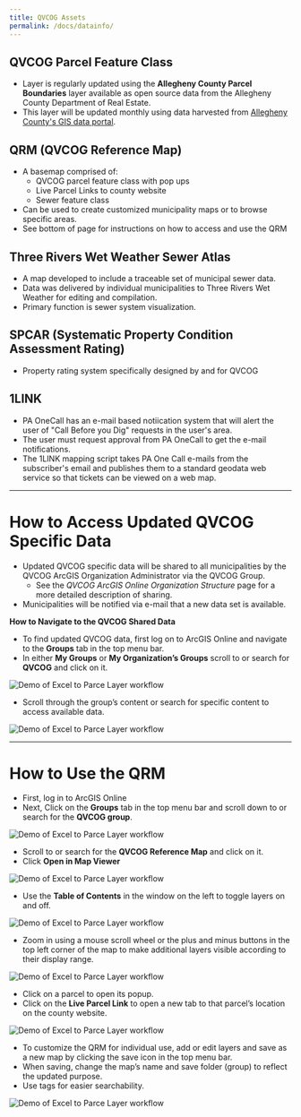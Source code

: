 ```yaml
---
title: QVCOG Assets
permalink: /docs/datainfo/
---
```

## QVCOG Parcel Feature Class

*   Layer is regularly updated using the **Allegheny County Parcel Boundaries** layer available as open source data from the Allegheny County Department of Real Estate.
*   This layer will be updated monthly using data harvested from [Allegheny County's GIS data portal](http://openac.alcogis.opendata.arcgis.com/).

## QRM (QVCOG Reference Map)

*   A basemap comprised of:
    -   QVCOG parcel feature class with pop ups
    -   Live Parcel Links to county website
    -   Sewer feature class
*   Can be used to create customized municipality maps or to browse specific areas.
*   See bottom of page for instructions on how to access and use the QRM

## Three Rivers Wet Weather Sewer Atlas

*   A map developed to include a traceable set of municipal sewer data.
*   Data was delivered by individual municipalities to Three Rivers Wet Weather for editing and compilation.
*   Primary function is sewer system visualization.

## SPCAR (Systematic Property Condition Assessment Rating)

*   Property rating system specifically designed by and for QVCOG

## 1LINK

*   PA OneCall has an e-mail based notiication system that will alert the user of "Call Before you Dig" requests in the user's area.
*   The user must request approval from PA OneCall to get the e-mail notifications.
*   The 1LINK mapping script takes PA One Call e-mails from the subscriber's email and publishes them to a standard geodata web service so that tickets can be viewed on a web map.

***

# How to Access Updated QVCOG Specific Data

*   Updated QVCOG specific data will be shared to all municipalities by the QVCOG ArcGIS Organization Administrator via the QVCOG Group.
    -   See the _QVCOG ArcGIS Online Organization Structure_ page for a more detailed description of sharing.
*   Municipalities will be notified via e-mail that a new data set is available.

**How to Navigate to the QVCOG Shared Data**

*	To find updated QVCOG data, first log on to ArcGIS Online and navigate to the **Groups** tab in the top menu bar.
*	In either **My Groups** or **My Organization’s Groups** scroll to or search for **QVCOG** and click on it.

![Demo of Excel to Parce Layer workflow]({{site.img_folder}}FindQVCOGGroup2.gif)

*	Scroll through the group’s content or search for specific content to access available data.

![Demo of Excel to Parce Layer workflow]({{site.img_folder}}QVCOGGroupData.gif)

***

#   How to Use the QRM

*   First, log in to ArcGIS Online
*	Next, Click on the **Groups** tab in the top menu bar and scroll down to or search for the **QVCOG group**.

![Demo of Excel to Parce Layer workflow]({{site.img_folder}}FindQVCOGGroup.gif)

*	Scroll to or search for the **QVCOG Reference Map** and click on it.
*	Click **Open in Map Viewer**

![Demo of Excel to Parce Layer workflow]({{site.img_folder}}SelectQRM.gif)

*	Use the **Table of Contents** in the window on the left to toggle layers on and off.

![Demo of Excel to Parce Layer workflow]({{site.img_folder}}LayerToggle.gif)

*	Zoom in using a mouse scroll wheel or the plus and minus buttons in the top left corner of the map to make additional layers visible according to their display range.

![Demo of Excel to Parce Layer workflow]({{site.img_folder}}ZoomforParcels.gif)

*	Click on a parcel to open its popup.
*	Click on the **Live Parcel Link** to open a new tab to that parcel’s location on the county website.

![Demo of Excel to Parce Layer workflow]({{site.img_folder}}ParcelPopUp.gif)

*	To customize the QRM for individual use, add or edit layers and save as a new map by clicking the save icon in the top menu bar.
*	When saving, change the map’s name and save folder (group) to reflect the updated purpose.
*	Use tags for easier searchability.

![Demo of Excel to Parce Layer workflow]({{site.img_folder}}QRMCustomization.gif)